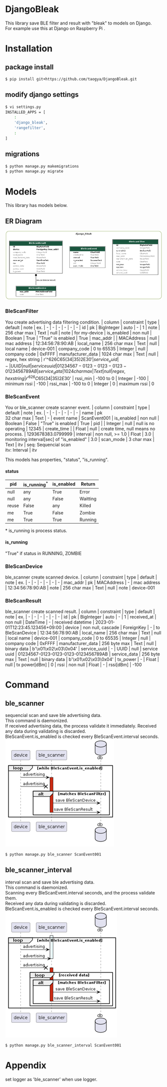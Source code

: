 # DjangoBleak
This library save BLE filter and result with "bleak" to models on Django.  
For example use this at Django on Raspberry Pi .

# Installation
## package install
```sh
$ pip install git+https://github.com/taogya/DjangoBleak.git
```

## modify django settings
```sh
$ vi settings.py
INSTALLED_APPS = [
    :
    'django_bleak',
    'rangefilter',
    :
]
```

## migrations
```sh
$ python manage.py makemigrations
$ python manage.py migrate
```

# Models
This library has models below.

## ER Diagram
![django-bleak-er](/resources/django-bleak-er.png)

### BleScanFilter
You create advertising data filtering condition.
| column            | constraint    | type       | default | note              | ex.
| -                 | -             | -          | -       | -                 | -
| id                | pk            | BigInteger | auto    | -                 | 1
| note              | 256 char max  | Text       | null    | note              | for my-device
| is_enabled        | non null      | Boolean    | True    | "True" is enabled | True
| mac_addr          |               | MACAddress | null    | mac address       | 12:34:56:78:90:AB
| local_name        | 256 char max  | Text       | null    | local name        | device-001
| company_code      | 0 to 65535    | Integer    | null    | company code      | 0xFFFF
| manufacturer_data | 1024 char max | Text       | null    | regex, hex string | r'^626C65(34|35)2E30$'
| service_uuid      | -             | UUID       | null    | service uuid      | 01234567-0123-0123-0123-0123456789AB
| service_data      | 1024 char max | Text       | null    | regex, hex string | r'^626C65(34|35)2E30$'
| rssi_min          | -100 to 0     | Integer    | -100    | minimum rssi      | -100
| rssi_max          | -100 to 0     | Integer    | 0       | maximum rssi      | 0

### BleScanEvent
You or ble_scanner create scanner event.
| column      | constraint        | type    | default | note                                     | ex.
| -           | -                 | -       | -       | -                                        | -
| name        | pk<br>32 char max | Text    | -       | event name                               | ScanEvent001
| is_enabled  | non null          | Boolean | False   | "True" is enabled                        | True
| pid         |                   | Integer | null    | null is no operating                     | 12345
| create_time |                   | Float   | null    | create time, null means no process.      | 1293678383.0799999
| interval    | non null, >= 1.0  | Float   | 3.0     | monitoring interval[sec] of "is_enabled" | 3.0
| scan_mode   | 3 char max        | Text    | itv     | seq: Sequencial scan<br>itv: Interval    | itv

This models has properties, "status", "is_running".
#### status
| pid   | is_running<sup>*</sup> | is_enabled | Return
| -     | -           | -          | -
| null  |         any |       True | Error
| null  |         any |      False | Waitting
| reuse |       False |        any | Killed
| me    |        True |      False | Zombie
| me    |        True |       True | Running

\* is_running is process status.

#### is_running
"True" if status in RUNNING, ZOMBIE


### BleScanDevice
ble_scanner create scanned device.
| column   | constraint   | type       | default | note        | ex.
| -        | -            | -          | -       | -           | -
| mac_addr | pk           | MACAddress | -       | mac address | 12:34:56:78:90:AB
| note     | 256 char max | Text       | null    | note        | device-001

### BleScanResult
ble_scanner create scanned result.
| column            | constraint        | type       | default | note              | ex.
| -                 | -                 | -          | -       | -                 | -
| id                | pk                | BigInteger | auto    | -                 | 1
| received_at       | non null          | DateTime   | -       | received datetime | 2023-01-01T12:23:45.123456+09:00
| device            | non null, cascade | ForeignKey | -       | to BleScanDevice  | 12:34:56:78:90:AB
| local_name        | 256 char max      | Text       | null    | local name        | device-001
| company_code      | 0 to 65535        | Integer    | null    | company code      | 0xFFFF
| manufacturer_data | 256 byte max      | Text       | null    | binary data       | b'\x01\x02\x03\0x04'
| service_uuid      | -                 | UUID       | null    | service uuid      | 01234567-0123-0123-0123-0123456789AB
| service_data      | 256 byte max      | Text       | null    | binary data       | b'\x01\x02\x03\0x04'
| tx_power          | -                 | Float      | null    | tx power[dBm]     | 0
| rssi              | non null          | Float      | -       | rssi[dBm]         | -100


# Command
## ble_scanner
sequencial scan and save ble advertising data.  
This command is daemonized.  
If received advertising data, the process validate it immediately.
Received any data during validating is discarded.  
BleScanEvent.is_enabled is checked every BleScanEvent.interval seconds.
![django-bleak-er](/resources/django-bleak-sequencial.png)
```sh
$ python manage.py ble_scanner ScanEvent001
```
## ble_scanner_interval
interval scan and save ble advertising data.  
This command is daemonized.  
Scanning every BleScanEvent.interval seconds, and the process validate them.  
Received any data during validating is discarded.  
BleScanEvent.is_enabled is checked every BleScanEvent.interval seconds.
![django-bleak-er](/resources/django-bleak-interval.png)
```sh
$ python manage.py ble_scanner_interval ScanEvent001
```

# Appendix
set logger as 'ble_scanner' when use logger.